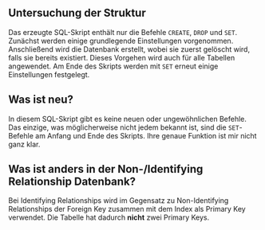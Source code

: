 ## Untersuchung der Struktur

Das erzeugte SQL-Skript enthält nur die Befehle `CREATE`, `DROP` und `SET`. Zunächst werden einige grundlegende Einstellungen vorgenommen. Anschließend wird die Datenbank erstellt, wobei sie zuerst gelöscht wird, falls sie bereits existiert. Dieses Vorgehen wird auch für alle Tabellen angewendet. Am Ende des Skripts werden mit `SET` erneut einige Einstellungen festgelegt.

## Was ist neu?

In diesem SQL-Skript gibt es keine neuen oder ungewöhnlichen Befehle. Das einzige, was möglicherweise nicht jedem bekannt ist, sind die `SET`-Befehle am Anfang und Ende des Skripts. Ihre genaue Funktion ist mir nicht ganz klar.

## Was ist anders in der Non-/Identifying Relationship Datenbank?

Bei Identifying Relationships wird im Gegensatz zu Non-Identifying Relationships der Foreign Key zusammen mit dem Index als Primary Key verwendet. Die Tabelle hat dadurch **nicht** zwei Primary Keys.
